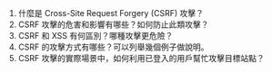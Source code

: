 

1. 什麼是 Cross-Site Request Forgery (CSRF) 攻擊？
2. CSRF 攻擊的危害和影響有哪些？如何防止此類攻擊？
3. CSRF 和 XSS 有何區別？哪種攻擊更危險？
4. CSRF 的攻擊方式有哪些？可以列舉幾個例子做說明。
5. CSRF 攻擊的實際場景中，如何利用已登入的用戶幫忙攻擊目標站點？